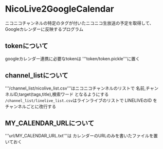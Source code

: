 # NicoLive2GoogleCalendar
ニコニコチャンネルの特定のタグが付いたニコニコ生放送の予定を取得して、Googleカレンダーに反映するプログラム

## tokenについて
googleカレンダー連携に必要なtokenは '''token/token.pickle'''に置く

## channel_listについて
'''/channel_list/nicolive_list.csv'''はニコニコチャンネルのリストで
名前,チャンネルID,target(tags,title),検索ワード
となるようにする
```/channel_list/linelive_list.csv```はラインライブのリストで
LINELIVEのID
をチャンネルごとに改行する

## MY_CALENDAR_URLについて
'''url/MY_CALENDAR_URL.txt'''は
カレンダーのURLのみを書いたファイルを置いておく
